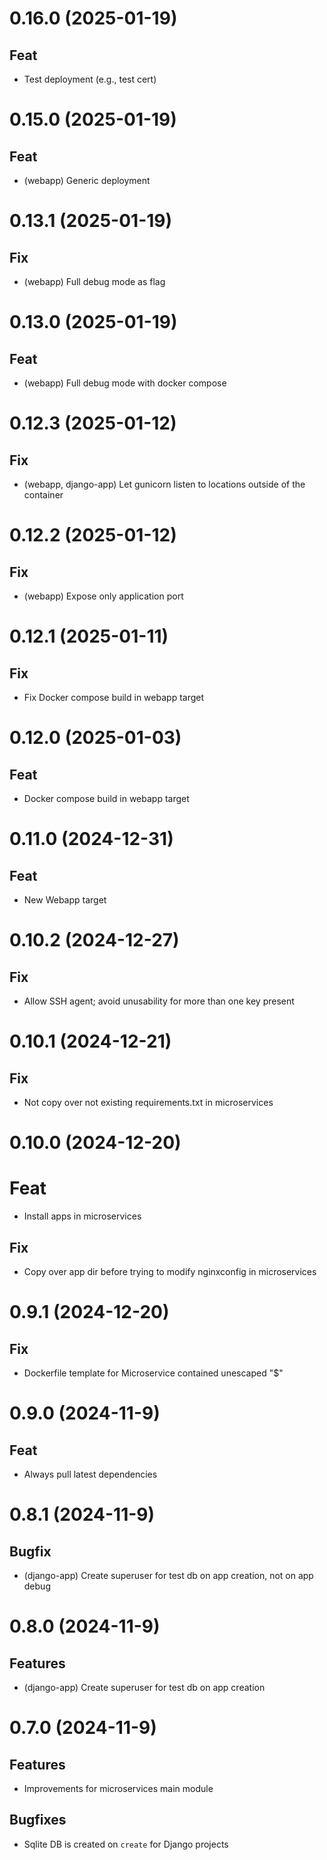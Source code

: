 # 0.16.0 (2025-01-19)

## Feat

-   Test deployment (e.g., test cert)

# 0.15.0 (2025-01-19)

## Feat

-   (webapp) Generic deployment

# 0.13.1 (2025-01-19)

## Fix

-   (webapp) Full debug mode as flag

# 0.13.0 (2025-01-19)

## Feat

-   (webapp) Full debug mode with docker compose

# 0.12.3 (2025-01-12)

## Fix

-   (webapp, django-app) Let gunicorn listen to locations outside of the container

# 0.12.2 (2025-01-12)

## Fix

-   (webapp) Expose only application port

# 0.12.1 (2025-01-11)

## Fix

-   Fix Docker compose build in webapp target

# 0.12.0 (2025-01-03)

## Feat

-   Docker compose build in webapp target

# 0.11.0 (2024-12-31)

## Feat

-   New Webapp target

# 0.10.2 (2024-12-27)

## Fix

-   Allow SSH agent; avoid unusability for more than one key present

# 0.10.1 (2024-12-21)

## Fix

-   Not copy over not existing requirements.txt in microservices

# 0.10.0 (2024-12-20)

# Feat

-   Install apps in microservices

## Fix

-   Copy over app dir before trying to modify nginxconfig in microservices

# 0.9.1 (2024-12-20)

## Fix

-   Dockerfile template for Microservice contained unescaped "$"

# 0.9.0 (2024-11-9)

## Feat

-   Always pull latest dependencies

# 0.8.1 (2024-11-9)

## Bugfix

-   (django-app) Create superuser for test db on app creation, not on app debug

# 0.8.0 (2024-11-9)

## Features

-   (django-app) Create superuser for test db on app creation

# 0.7.0 (2024-11-9)

## Features

-   Improvements for microservices main module

## Bugfixes

-   Sqlite DB is created on `create` for Django projects
